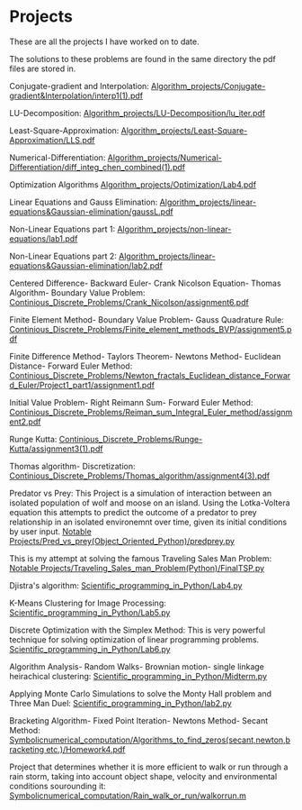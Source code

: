 # Projects
These are all the projects I have worked on to date.

The solutions to these problems are found in the same directory the pdf files are stored in.

Conjugate-gradient and Interpolation:
[Algorithm_projects/Conjugate-gradient&Interpolation/interp1(1).pdf](https://github.com/Ron530/Projects/blob/d84d83384ed4c5d4c0ba535e9f971e2431a40cc2/Algorithm_projects/Conjugate-gradient&Interpolation/interp1(1).pdf)

LU-Decomposition:
[Algorithm_projects/LU-Decomposition/lu_iter.pdf](https://github.com/Ron530/Projects/blob/efe66d28a4654e1ac5ef6277dead7f1edbce51ef/Algorithm_projects/LU-Decomposition/lu_iter.pdf)

Least-Square-Approximation:
[Algorithm_projects/Least-Square-Approximation/LLS.pdf](https://github.com/Ron530/Projects/blob/b5e83ac713ceb16219ac73aacc39cbf2f0b68ad0/Algorithm_projects/Least-Square-Approximation/LLS.pdf)

Numerical-Differentiation:
[Algorithm_projects/Numerical-Differentiation/diff_integ_chen_combined(1).pdf](https://github.com/Ron530/Projects/blob/f0527f887b74828cb696e5a97e491296c60cf4f0/Algorithm_projects/Numerical-Differentiation/diff_integ_chen_combined(1).pdf)

Optimization Algorithms
[Algorithm_projects/Optimization/Lab4.pdf](https://github.com/Ron530/Projects/blob/f0527f887b74828cb696e5a97e491296c60cf4f0/Algorithm_projects/Optimization/Lab4.pdf)

Linear Equations and Gauss Elimination:
[Algorithm_projects/linear-equations&Gaussian-elimination/gaussL.pdf](https://github.com/Ron530/Projects/blob/f0527f887b74828cb696e5a97e491296c60cf4f0/Algorithm_projects/linear-equations&Gaussian-elimination/gaussL.pdf)

Non-Linear Equations part 1:
[Algorithm_projects/non-linear-equations/lab1.pdf](https://github.com/Ron530/Projects/blob/f0527f887b74828cb696e5a97e491296c60cf4f0/Algorithm_projects/non-linear-equations/lab1.pdf)

Non-Linear Equations part 2:
[Algorithm_projects/linear-equations&Gaussian-elimination/lab2.pdf](https://github.com/Ron530/Projects/blob/f0527f887b74828cb696e5a97e491296c60cf4f0/Algorithm_projects/linear-equations&Gaussian-elimination/lab2.pdf)

Centered Difference-  Backward Euler- Crank Nicolson Equation- Thomas Algorithm- Boundary Value Problem:
[Continious_Discrete_Problems/Crank_Nicolson/assignment6.pdf](https://github.com/Ron530/Projects/blob/be2e1abaf4b702bef42de6beec9535713934fd22/Continious_Discrete_Problems/Crank_Nicolson/assignment6.pdf)

Finite Element Method- Boundary Value Problem- Gauss Quadrature Rule:
[Continious_Discrete_Problems/Finite_element_methods_BVP/assignment5.pdf](https://github.com/Ron530/Projects/blob/d50ed7458f95a95c28e256972c62288deeaea53d/Continious_Discrete_Problems/Finite_element_methods_BVP/assignment5.pdf)

Finite Difference Method- Taylors Theorem- Newtons Method- Euclidean Distance- Forward Euler Method:
[Continious_Discrete_Problems/Newton_fractals_Euclidean_distance_Forward_Euler/Project1_part1/assignment1.pdf](https://github.com/Ron530/Projects/blob/d50ed7458f95a95c28e256972c62288deeaea53d/Continious_Discrete_Problems/Newton_fractals_Euclidean_distance_Forward_Euler/Project1_part1/assignment1.pdf)

Initial Value Problem- Right Reimann Sum- Forward Euler Method:
[Continious_Discrete_Problems/Reiman_sum_Integral_Euler_method/assignment2.pdf](https://github.com/Ron530/Projects/blob/d50ed7458f95a95c28e256972c62288deeaea53d/Continious_Discrete_Problems/Reiman_sum_Integral_Euler_method/assignment2.pdf)

Runge Kutta:
[Continious_Discrete_Problems/Runge-Kutta/assignment3(1).pdf](https://github.com/Ron530/Projects/blob/d50ed7458f95a95c28e256972c62288deeaea53d/Continious_Discrete_Problems/Runge-Kutta/assignment3(1).pdf)

Thomas algorithm- Discretization:
[Continious_Discrete_Problems/Thomas_algorithm/assignment4(3).pdf](https://github.com/Ron530/Projects/blob/d50ed7458f95a95c28e256972c62288deeaea53d/Continious_Discrete_Problems/Thomas_algorithm/assignment4(3).pdf)

Predator vs Prey: This Project is a simulation of interaction between an isolated population of wolf and moose on an island. Using the Lotka-Voltera equation this attempts to predict the outcome of a predator to prey relationship in an isolated environemnt over time, given its initial conditions by user input. 
[Notable Projects/Pred_vs_prey(Object_Oriented_Python)/predprey.py](https://github.com/Ron530/Projects/blob/d50ed7458f95a95c28e256972c62288deeaea53d/Notable%20Projects/Pred_vs_prey(Object_Oriented_Python)/predprey.py)

This is my attempt at solving the famous Traveling Sales Man Problem:
[Notable Projects/Traveling_Sales_man_Problem(Python)/FinalTSP.py](https://github.com/Ron530/Projects/blob/d50ed7458f95a95c28e256972c62288deeaea53d/Notable%20Projects/Traveling_Sales_man_Problem(Python)/FinalTSP.py)

Djistra's algorithm:
[Scientific_programming_in_Python/Lab4.py](https://github.com/Ron530/Projects/blob/d50ed7458f95a95c28e256972c62288deeaea53d/Scientific_programming_in_Python/Lab4.py)

K-Means Clustering for Image Processing:
[Scientific_programming_in_Python/Lab5.py](https://github.com/Ron530/Projects/blob/d50ed7458f95a95c28e256972c62288deeaea53d/Scientific_programming_in_Python/Lab5.py)

Discrete Optimization with the Simplex Method: This is very powerful technique for solving optimization of linear programming problems.
[Scientific_programming_in_Python/Lab6.py](https://github.com/Ron530/Projects/blob/d50ed7458f95a95c28e256972c62288deeaea53d/Scientific_programming_in_Python/Lab6.py)

Algorithm Analysis- Random Walks- Brownian motion- single linkage heirachical clustering:
[Scientific_programming_in_Python/Midterm.py](https://github.com/Ron530/Projects/blob/d50ed7458f95a95c28e256972c62288deeaea53d/Scientific_programming_in_Python/Midterm.py)

Applying Monte Carlo Simulations to solve the Monty Hall problem and Three Man Duel:
[Scientific_programming_in_Python/lab2.py](https://github.com/Ron530/Projects/blob/d50ed7458f95a95c28e256972c62288deeaea53d/Scientific_programming_in_Python/lab2.py)

Bracketing Algorithm- Fixed Point Iteration- Newtons Method- Secant Method:
[Symbolicnumerical_computation/Algorithms_to_find_zeros(secant,newton,bracketing etc.)/Homework4.pdf](https://github.com/Ron530/Projects/blob/d3f595ebebe1f424b9f0a7ca9a5327194b38d7da/Symbolicnumerical_computation/Algorithms_to_find_zeros(secant,newton,bracketing%20etc.)/Homework4.pdf)

Project that determines whether it is more efficient to walk or run through a rain storm, taking into account object shape, velocity and environmental conditions sourounding it:
[Symbolicnumerical_computation/Rain_walk_or_run/walkorrun.m](https://github.com/Ron530/Projects/blob/d3f595ebebe1f424b9f0a7ca9a5327194b38d7da/Symbolicnumerical_computation/Rain_walk_or_run/walkorrun.m)





